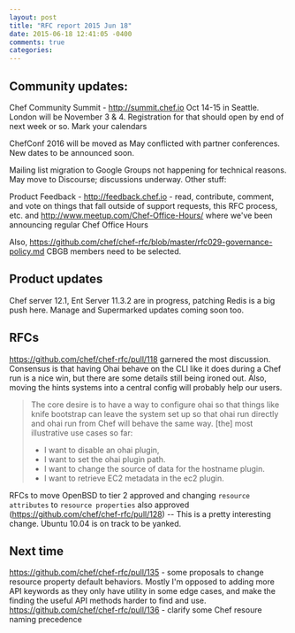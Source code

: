 ```yaml
---
layout: post
title: "RFC report 2015 Jun 18"
date: 2015-06-18 12:41:05 -0400
comments: true
categories: 
---
```


## Community updates:

Chef Community Summit - http://summit.chef.io Oct 14-15 in Seattle.
London will be November 3 & 4. Registration for that should open by end of
next week or so. Mark your calendars

ChefConf 2016 will be moved as May conflicted with partner conferences. New
dates to be announced soon.

Mailing list migration to Google Groups not happening for technical reasons.
May move to Discourse; discussions underway. Other stuff:

Product Feedback - http://feedback.chef.io - read, contribute, comment, and
vote on things that fall outside of support requests, this RFC process, etc.
and http://www.meetup.com/Chef-Office-Hours/ where we've been announcing
regular Chef Office Hours

Also, https://github.com/chef/chef-rfc/blob/master/rfc029-governance-policy.md
CBGB members need to be selected.

## Product updates

Chef server 12.1, Ent Server 11.3.2 are in progress, patching Redis is a big
push here.  Manage and Supermarked updates coming soon too.

## RFCs

https://github.com/chef/chef-rfc/pull/118 garnered the most discussion.
Consensus is that having Ohai behave on the CLI like it does during a Chef run
is a nice win, but there are some details still being ironed out.  Also,
moving the hints systems into a central config will probably help our users.


>  The core desire is to have a way to configure ohai so that things like knife bootstrap can leave the system set up so that ohai run directly and ohai run from Chef will behave the same way. 
> [the] most illustrative use cases so far:
>  -  I want to disable an ohai plugin,
>  - I want to set the ohai plugin path.
>  - I want to change the source of data for the hostname plugin.
>  - I want to retrieve EC2 metadata in the ec2 plugin.

RFCs to move OpenBSD to tier 2 approved and changing `resource attributes` to
`resource properties` also approved
(https://github.com/chef/chef-rfc/pull/128) -- This is a pretty interesting
change.  Ubuntu 10.04 is on track to be yanked.

## Next time

https://github.com/chef/chef-rfc/pull/135 - some proposals to change resource property default behaviors. Mostly I'm opposed to adding more API keywords as they only have utility in some edge cases, and make the finding the useful API methods harder to find and use.
https://github.com/chef/chef-rfc/pull/136 - clarify some Chef resoure naming precedence


